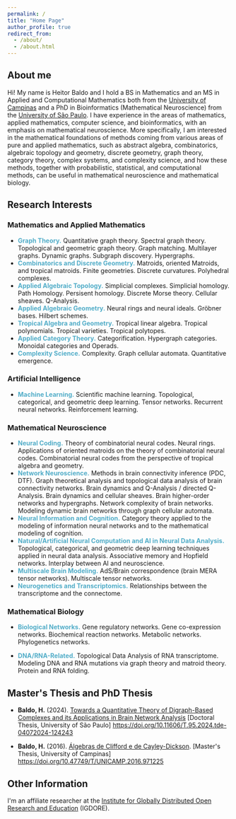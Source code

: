 ```yaml
---
permalink: /
title: "Home Page"
author_profile: true
redirect_from: 
  - /about/
  - /about.html
---
```



## About me

Hi! My name is Heitor Baldo and I hold a BS in Mathematics and an MS in Applied and Computational Mathematics both from the [University of Campinas](https://www.unicamp.br/en) and a PhD in Bioinformatics (Mathematical Neuroscience) from the [University of São Paulo](https://www5.usp.br/). I have experience in the areas of mathematics, applied mathematics, computer science, and bioinformatics, with an emphasis on mathematical neuroscience. More specifically, I am interested in the mathematical foundations of methods coming from various areas of pure and applied mathematics, such as abstract algebra, combinatorics, algebraic topology and geometry, discrete geometry, graph theory, category theory, complex systems, and complexity science, and how these methods, together with probabilistic, statistical, and computational methods, can be useful in mathematical neuroscience and mathematical biology. 



<!-- <div class="notice--info"> <!-- class="notice--warning" -->
<!-- You may find a short version of my CV <a href=""><strong>here</strong></a>.-->
<!-- </div>-->

## Research Interests

### Mathematics and Applied Mathematics

<!--  <span style="color:red">Graph Theory</span>.-->

* **<span style="color:#52ADC8">Graph Theory.</span>** Quantitative graph theory. Spectral graph theory. Topological and geometric graph theory. Graph matching. Multilayer graphs. Dynamic graphs. Subgraph discovery. Hypergraphs.
* **<span style="color:#52ADC8">Combinatorics and Discrete Geometry.</span>** Matroids, oriented Matroids, and tropical matroids. Finite geometries. Discrete curvatures. Polyhedral complexes.
* **<span style="color:#52ADC8">Applied Algebraic Topology.</span>** Simplicial complexes. Simplicial homology. Path Homology. Persisent homology. Discrete Morse theory. Cellular sheaves. Q-Analysis.
* **<span style="color:#52ADC8">Applied Algebraic Geometry.</span>** Neural rings and neural ideals. Gröbner bases. Hilbert schemes.
* **<span style="color:#52ADC8">Tropical Algebra and Geometry.</span>** Tropical linear algebra. Tropical polynomials. Tropical varieties. Tropical polytopes.
* **<span style="color:#52ADC8">Applied Category Theory.</span>** Categorification. Hypergraph categories. Monoidal categories and Operads.
* **<span style="color:#52ADC8">Complexity Science.</span>** Complexity. Graph cellular automata. Quantitative emergence.


### Artificial Intelligence


* **<span style="color:#52ADC8">Machine Learning.</span>** Scientific machine learning. Topological, categorical, and geometric deep learning. Tensor networks. Recurrent neural networks. Reinforcement learning.


### Mathematical Neuroscience

* **<span style="color:#52ADC8">Neural Coding.</span>** Theory of combinatorial neural codes. Neural rings. Applications of oriented matroids on the theory of combinatorial neural codes. Combinatorial neural codes from the perspective of tropical algebra and geometry.
* **<span style="color:#52ADC8">Network Neuroscience.</span>** Methods in brain connectivity inference (PDC, DTF). Graph theoretical analysis and topological data analysis of brain connectivity networks. Brain dynamics and Q-Analysis / directed Q-Analysis. Brain dynamics and cellular sheaves. Brain higher-order networks and hypergraphs. Network complexity of brain networks. Modeling dynamic brain networks through graph cellular automata.
* **<span style="color:#52ADC8">Neural Information and Cognition.</span>** Category theory applied to the modeling of information neural networks and to the mathematical modeling of cognition.
* **<span style="color:#52ADC8">Natural/Artificial Neural Computation and AI in Neural Data Analysis.</span>** Topological, categorical, and geometric deep learning techniques applied in neural data analysis. Associative memory and Hopfield networks. Interplay between AI and neuroscience. 
* **<span style="color:#52ADC8">Multiscale Brain Modeling.</span>** AdS/Brain correspondence (brain MERA tensor networks). Multiscale tensor networks.
* **<span style="color:#52ADC8">Neurogenetics and Transcriptomics.</span>** Relationships between the transcriptome and the connectome.


### Mathematical Biology

* **<span style="color:#52ADC8">Biological Networks.</span>** Gene regulatory networks. Gene co-expression networks. Biochemical reaction networks. Metabolic networks. Phylogenetics networks.

* **<span style="color:#52ADC8">DNA/RNA-Related.</span>** Topological Data Analysis of RNA transcriptome. Modeling DNA and RNA mutations via graph theory and matroid theory. Protein and RNA folding.



## Master's Thesis and PhD Thesis


* **Baldo, H.** (2024). [Towards a Quantitative Theory of Digraph-Based Complexes and its Applications in Brain Network Analysis](files/BaldoHeitor_PhD_Thesis.pdf) [Doctoral Thesis, University of São Paulo] https://doi.org/10.11606/T.95.2024.tde-04072024-124243

* **Baldo, H.** (2016). [Álgebras de Clifford e de Cayley-Dickson](/files/BaldoHeitor_MP.pdf). [Master's Thesis, University of Campinas] https://doi.org/10.47749/T/UNICAMP.2016.971225




## Other Information

I'm an affiliate researcher at the [Institute for Globally Distributed Open Research and Education](https://igdore.org/) (IGDORE).
